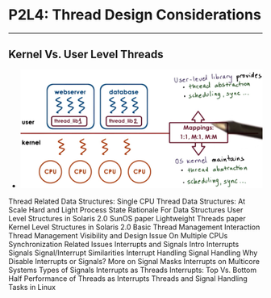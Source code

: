 # P2L4: Thread Design Considerations

<!-- toc -->
----

## Kernel Vs. User Level Threads

* ![](media/16646342125616.jpg)


Thread Related Data Structures: Single CPU
Thread Data Structures: At Scale
Hard and Light Process State
Rationale For Data Structures
User Level Structures in Solaris 2.0
SunOS paper
Lightweight Threads paper
Kernel Level Structures in Solaris 2.0
Basic Thread Management Interaction
Thread Management Visibility and Design
Issue On Multiple CPUs
Synchronization Related Issues
Interrupts and Signals Intro
Interrupts
Signals
Signal/Interrupt Similarities
Interrupt Handling
Signal Handling
Why Disable Interrupts or Signals?
More on Signal Masks
Interrupts on Multicore Systems
Types of Signals
Interrupts as Threads
Interrupts: Top Vs. Bottom Half
Performance of Threads as Interrupts
Threads and Signal Handling
Tasks in Linux
